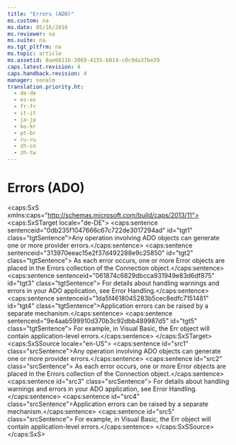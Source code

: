 ```yaml
---
title: "Errors (ADO)"
ms.custom: na
ms.date: 05/16/2016
ms.reviewer: na
ms.suite: na
ms.tgt_pltfrm: na
ms.topic: article
ms.assetid: 8ae6611b-3069-4155-b014-c0c9da37be39
caps.latest.revision: 4
caps.handback.revision: 4
manager: sonalm
translation.priority.ht: 
  - de-de
  - es-es
  - fr-fr
  - it-it
  - ja-jp
  - ko-kr
  - pt-br
  - ru-ru
  - zh-cn
  - zh-tw
---
```

# Errors (ADO)
<?xml version="1.0" encoding="utf-8"?>
<caps:SxS xmlns:caps="http://schemas.microsoft.com/build/caps/2013/11">
  <caps:SxSTarget locale="de-DE">
    <developerReferenceWithoutSyntaxDocument xsi:schemaLocation="http://ddue.schemas.microsoft.com/authoring/2003/5 http://dduestorage.blob.core.windows.net/ddueschema/developer.xsd" xmlns="http://ddue.schemas.microsoft.com/authoring/2003/5" xmlns:xlink="http://www.w3.org/1999/xlink" xmlns:xsi="http://www.w3.org/2001/XMLSchema-instance">
      <introduction>
        <para>
          <caps:sentence sentenceid="0db235f1047666c67c722de3017294ad" id="tgt1" class="tgtSentence">Any operation involving ADO objects can generate one or more provider errors.</caps:sentence>
          <caps:sentence sentenceid="313970eeac15e2f37d492288e9c25850" id="tgt2" class="tgtSentence"> As each error occurs, one or more <legacyBold>Error</legacyBold> objects are placed in the <legacyBold>Errors</legacyBold> collection of the <legacyBold>Connection</legacyBold> object.</caps:sentence>
          <caps:sentence sentenceid="061874c6829dbcca931949e83d6df875" id="tgt3" class="tgtSentence"> For details about handling warnings and errors in your ADO application, see <legacyLink xlink:href="4909e413-f3b0-4183-8ad3-67b1434df742">Error Handling</legacyLink>.</caps:sentence>
        </para>
        <para>
          <caps:sentence sentenceid="1da5f4618045283b5cec8edfc7151481" id="tgt4" class="tgtSentence">Application errors can be raised by a separate mechanism.</caps:sentence>
          <caps:sentence sentenceid="9e4aab599910d370b3c92dbb489987d5" id="tgt5" class="tgtSentence"> For example, in Visual Basic, the <legacyBold>Err</legacyBold> object will contain application-level errors.</caps:sentence>
        </para>
      </introduction>
      <relatedTopics></relatedTopics>
    </developerReferenceWithoutSyntaxDocument>
  </caps:SxSTarget>
  <caps:SxSSource locale="en-US">
    <developerReferenceWithoutSyntaxDocument xsi:schemaLocation="http://ddue.schemas.microsoft.com/authoring/2003/5 http://dduestorage.blob.core.windows.net/ddueschema/developer.xsd" xmlns="http://ddue.schemas.microsoft.com/authoring/2003/5" xmlns:xlink="http://www.w3.org/1999/xlink" xmlns:xsi="http://www.w3.org/2001/XMLSchema-instance">
      <introduction>
        <para>
          <caps:sentence id="src1" class="srcSentence">Any operation involving ADO objects can generate one or more provider errors.</caps:sentence>
          <caps:sentence id="src2" class="srcSentence"> As each error occurs, one or more <legacyBold>Error</legacyBold> objects are placed in the <legacyBold>Errors</legacyBold> collection of the <legacyBold>Connection</legacyBold> object.</caps:sentence>
          <caps:sentence id="src3" class="srcSentence"> For details about handling warnings and errors in your ADO application, see <legacyLink xlink:href="4909e413-f3b0-4183-8ad3-67b1434df742">Error Handling</legacyLink>.</caps:sentence>
        </para>
        <para>
          <caps:sentence id="src4" class="srcSentence">Application errors can be raised by a separate mechanism.</caps:sentence>
          <caps:sentence id="src5" class="srcSentence"> For example, in Visual Basic, the <legacyBold>Err</legacyBold> object will contain application-level errors.</caps:sentence>
        </para>
      </introduction>
      <relatedTopics></relatedTopics>
    </developerReferenceWithoutSyntaxDocument>
  </caps:SxSSource>
</caps:SxS>